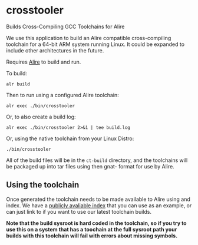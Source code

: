 # crosstooler
Builds Cross-Compiling GCC Toolchains for Alire

We use this application to build an Alire compatible cross-compiling
toolchain for a 64-bit ARM system running Linux. It could be expanded
to include other architectures in the future.

Requires [Alire](https://alire.ada.dev) to build and run.

To build:
```
alr build
```

Then to run using a configured Alire toolchain:
```
alr exec ./bin/crosstooler
```

Or, to also create a build log:
```
alr exec ./bin/crosstooler 2>&1 | tee build.log
```

Or, using the native toolchain from your Linux Distro:
```
./bin/crosstooler
```

All of the build files will be in the `ct-build` directory, and the
toolchains will be packaged up into tar files using then gnat- format
for use by Alire.

## Using the toolchain

Once generated the toolchain needs to be made available to Alire using and
index. We have a [publicly avaliable index](https://github.com/ccxtechnologies/alire-index-public)
that you can use as an example, or can just link to if you want to use our
latest toolchain builds.

**Note that the build sysroot is hard coded in the toolchain, so if you try
to use this on a system that has a toochain at the full sysroot path your
builds with this toolchain will fail with errors about missing symbols.**
